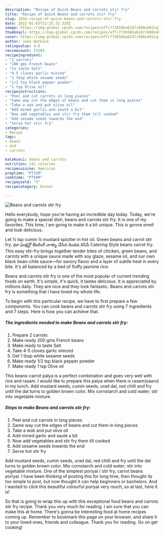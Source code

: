 ```yaml
---
description: "Recipe of Quick Beans and carrots stir fry"
title: "Recipe of Quick Beans and carrots stir fry"
slug: 1816-recipe-of-quick-beans-and-carrots-stir-fry
date: 2022-02-03T22:25:33.329Z
image: https://img-global.cpcdn.com/recipes/effc773656ba6247/680x482cq70/beans-and-carrots-stir-fry-recipe-main-photo.jpg
thumbnail: https://img-global.cpcdn.com/recipes/effc773656ba6247/680x482cq70/beans-and-carrots-stir-fry-recipe-main-photo.jpg
cover: https://img-global.cpcdn.com/recipes/effc773656ba6247/680x482cq70/beans-and-carrots-stir-fry-recipe-main-photo.jpg
author: Jane Watkins
ratingvalue: 4.6
reviewcount: 23284
recipeingredient:
- "2 carrots"
- "200 gms French beans"
- "to taste Salt"
- "4-5 cloves garlic minced"
- "1 tbsp white sesame seeds"
- "1/2 tsp black pepper powder"
- "1 tsp Olive oil"
recipeinstructions:
- "Peel and cut carrots in long pieces"
- "Same way cut the edges of beans and cut them in long pieces"
- "Take a wok and put olive oil"
- "Add mined garlic and sauté a bit"
- "Now add vegetables and stir fry them till cooked"
- "Add sesame seeds towards the end"
- "Serve hot stir fry"
categories:
- Recipe
tags:
- beans
- and
- carrots

katakunci: beans and carrots 
nutrition: 141 calories
recipecuisine: American
preptime: "PT31M"
cooktime: "PT56M"
recipeyield: "3"
recipecategory: Dinner

---
```



![Beans and carrots stir fry](https://img-global.cpcdn.com/recipes/effc773656ba6247/680x482cq70/beans-and-carrots-stir-fry-recipe-main-photo.jpg)

Hello everybody, hope you're having an incredible day today. Today, we're going to make a special dish, beans and carrots stir fry. It is one of my favorites. This time, I am going to make it a bit unique. This is gonna smell and look delicious.

Let ½ tsp cumin ¼ mustard splutter in hot oil. Green beans and carrot stir fry. మా ఫంక్షన్లో కేటరింగ్ వాళ్ళు చేసిన రెండవ రెసిపీ Catering Style beans carrot fry. This easy stir-fry brings together tender bites of chicken, green beans, and carrots with a unique sauce made with soy glaze, sesame oil, and our own black bean-chile sauce—for savory flavor and a layer of subtle heat in every bite. It&#39;s all balanced by a bed of fluffy jasmine rice.

Beans and carrots stir fry is one of the most popular of current trending foods on earth. It's simple, it's quick, it tastes delicious. It is appreciated by millions daily. They are nice and they look fantastic. Beans and carrots stir fry is something that I have loved my whole life.


To begin with this particular recipe, we have to first prepare a few components. You can cook beans and carrots stir fry using 7 ingredients and 7 steps. Here is how you can achieve that.

<!--inarticleads1-->

##### The ingredients needed to make Beans and carrots stir fry:

1. Prepare 2 carrots
1. Make ready 200 gms French beans
1. Make ready to taste Salt
1. Take 4-5 cloves garlic minced
1. Get 1 tbsp white sesame seeds
1. Make ready 1/2 tsp black pepper powder
1. Make ready 1 tsp Olive oil


This beans-carrot palya is a perfect combination and goes very well with rice and rasam. I would like to prepare this palya when there is rasam(saaru) in my lunch. Add mustard seeds, cumin seeds, urad dal, red chilli and fry until the dal turns to golden brown color. Mix cornstarch and cold water; stir into vegetable mixture. 

<!--inarticleads2-->

##### Steps to make Beans and carrots stir fry:

1. Peel and cut carrots in long pieces
1. Same way cut the edges of beans and cut them in long pieces
1. Take a wok and put olive oil
1. Add mined garlic and sauté a bit
1. Now add vegetables and stir fry them till cooked
1. Add sesame seeds towards the end
1. Serve hot stir fry


Add mustard seeds, cumin seeds, urad dal, red chilli and fry until the dal turns to golden brown color. Mix cornstarch and cold water; stir into vegetable mixture. One of the simplest poriyal / stir fry, carrot beans poriyal. I have been thinking of posting this for long time, then thought its too simple to post, but now thought it can help beginners or bachelors. And I wanted to click this beautiful colourful poriyal very much, so at last, here it is! 

So that is going to wrap this up with this exceptional food beans and carrots stir fry recipe. Thank you very much for reading. I am sure that you can make this at home. There's gonna be interesting food at home recipes coming up. Remember to bookmark this page on your browser, and share it to your loved ones, friends and colleague. Thank you for reading. Go on get cooking!
